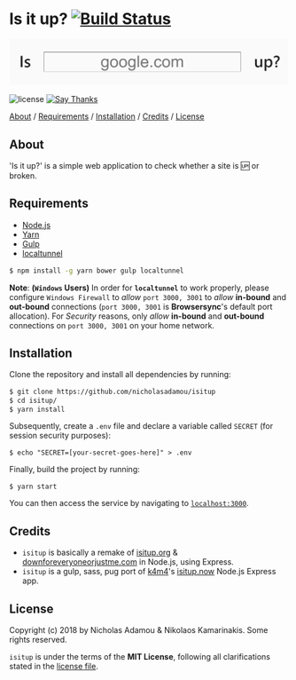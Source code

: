 # Is it up? [![Build Status](https://travis-ci.org/nicholasadamou/isitup.svg?branch=master)](https://travis-ci.org/nicholasadamou/isitup)

![project preview](isitup.png)

![license](https://img.shields.io/apm/l/vim-mode.svg)
[![Say Thanks](https://img.shields.io/badge/say-thanks-ff69b4.svg)](https://saythanks.io/to/NicholasAdamou)

[About](#about) / [Requirements](#requirements) / [Installation](#installation) / [Credits](#credits) / [License](#license)

## About
'Is it up?' is a simple web application to check whether a site is 🆙 or broken.

## Requirements

- [Node.js](https://nodejs.org/en/)
- [Yarn](https://yarnpkg.com/en/docs/install)
- [Gulp](http://gulpjs.com)
- [localtunnel](https://github.com/localtunnel/localtunnel)

```bash
$ npm install -g yarn bower gulp localtunnel
```

**Note**: **(`Windows` Users)** In order for **`localtunnel`** to work properly, please configure `Windows Firewall` to *allow* `port 3000, 3001` to *allow* **in-bound** and **out-bound** connections (`port 3000, 3001` is **Browsersync**'s default port allocation). For *Security* reasons, only *allow* **in-bound** and **out-bound** connections on `port 3000, 3001` on your home network.


## Installation

Clone the repository and install all dependencies by running:

```
$ git clone https://github.com/nicholasadamou/isitup 
$ cd isitup/ 
$ yarn install
```

Subsequently, create a `.env` file and declare a variable called `SECRET` (for session security purposes):

```
$ echo "SECRET=[your-secret-goes-here]" > .env
```

Finally, build the project by running:

```
$ yarn start
```

You can then access the service by navigating to [`localhost:3000`](http://localhost:3000/).

## Credits
- `isitup` is basically a remake of [isitup.org](https://github.com/sjparkinson/isitup.org) & [downforeveryoneorjustme.com](http://downforeveryoneorjustme.com) in Node.js, using Express.
- `isitup` is a gulp, sass, pug port of [k4m4](http://github.com/k4m4)'s [isitup.now](https://github.com/k4m4/isitup.now) Node.js Express app.

## License

Copyright (c) 2018 by Nicholas Adamou & Nikolaos Kamarinakis. Some rights reserved.

`isitup` is under the terms of the **MIT License**, following all clarifications stated in the [license file](license.md).
